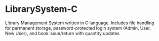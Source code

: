 # LibrarySystem-C
Library Management System written in C language. Includes file handling for permanent storage, password-protected login system (Admin, User, New User), and book issue/return with quantity updates.
